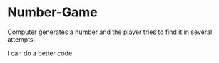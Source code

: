 # Number-Game
Computer generates a number and the player tries to find it in several attempts.

I can do a better code
